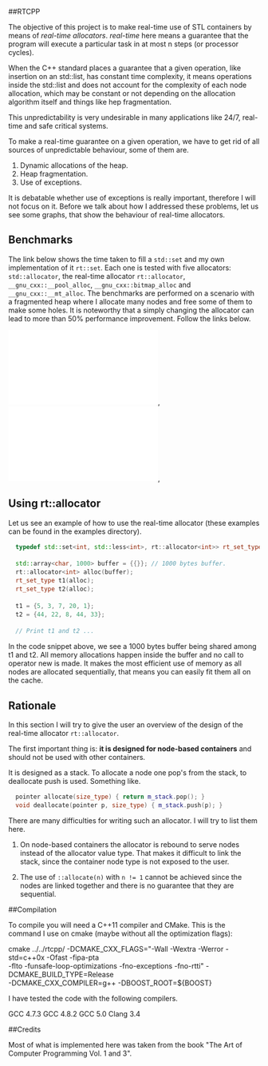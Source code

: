 ##RTCPP

  The objective of this project is to make real-time use of STL containers by
  means of *real-time allocators*.  *real-time* here means a guarantee that the
  program will execute a particular task in at most n steps (or processor
  cycles).
  
  When the C++ standard places a guarantee that a given operation, like
  insertion on an std::list, has constant time complexity, it means operations
  inside the std::list and does not account for the complexity of each node
  allocation, which may be constant or not depending on the allocation
  algorithm itself and things like hep fragmentation.

  This unpredictability is very undesirable in many applications like 24/7,
  real-time and safe critical systems.

  To make a real-time guarantee on a given operation, we have to get rid of all
  sources of unpredictable behaviour, some of them are.
  
  1. Dynamic allocations of the heap.
  2. Heap fragmentation.
  3. Use of exceptions.

  It is debatable whether use of exceptions is really important, therefore I
  will not focus on it.  Before we talk about how I addressed these problems,
  let us see some graphs, that show the behaviour of real-time allocators.

## Benchmarks

The link below shows the time taken to fill a `std::set` and my own
implementation of it `rt::set`. Each one is tested with five allocators:
`std::allocator`, the real-time allocator `rt::allocator`,
`__gnu_cxx::__pool_alloc`, `__gnu_cxx::bitmap_alloc` and
`__gnu_cxx::__mt_alloc`. The benchmarks are performed on a scenario
with a fragmented heap where I allocate many nodes and free some of them
to make some holes. It is noteworthy that a simply changing the allocator can
lead to more than 50% performance improvement. Follow the links below.

![std::set insertion time](fig/std_set_insertion.pdf), ![rt::set insertion time](fig/rt_set_insertion.pdf),

## Using rt::allocator

Let us see an example of how to use the real-time allocator (these examples can
be found in the examples directory). 

```c++
  typedef std::set<int, std::less<int>, rt::allocator<int>> rt_set_type;

  std::array<char, 1000> buffer = {{}}; // 1000 bytes buffer.
  rt::allocator<int> alloc(buffer);
  rt_set_type t1(alloc);
  rt_set_type t2(alloc);

  t1 = {5, 3, 7, 20, 1};
  t2 = {44, 22, 8, 44, 33};

  // Print t1 and t2 ...
```
In the code snippet above, we see a 1000 bytes buffer being shared among t1 and
t2.  All memory allocations happen inside the buffer and no call to operator
new is made. It makes the most efficient use of memory as all nodes are
allocated sequentially, that means you can easily fit them all on the cache.

## Rationale

In this section I will try to give the user an overview of the design
of the real-time allocator `rt::allocator`.

The first important thing is: **it is designed for node-based containers**
and should not be used with other containers.

It is designed as a stack. To allocate a node one pop's from the stack,
to deallocate push is used. Something like.

```c++
  pointer allocate(size_type) { return m_stack.pop(); }
  void deallocate(pointer p, size_type) { m_stack.push(p); }
```

There are many difficulties for writing such an allocator. I will try to list them
here.

1. On node-based containers the allocator is rebound to serve nodes instead
of the allocator value type. That makes it difficult to link the stack, since
the container node type is not exposed to the user.

2. The use of `::allocate(n)` with `n != 1` cannot be achieved since
the nodes are linked together and there is no guarantee that they
are sequential.

##Compilation

  To compile you will need a C++11 compiler and CMake. This is the command I
  use on cmake (maybe without all the optimization flags):

  cmake ../../rtcpp/ -DCMAKE_CXX_FLAGS="-Wall -Wextra -Werror -std=c++0x -Ofast -fipa-pta \
  -flto -funsafe-loop-optimizations -fno-exceptions -fno-rtti" -DCMAKE_BUILD_TYPE=Release \
  -DCMAKE_CXX_COMPILER=g++ -DBOOST_ROOT=${BOOST}

  I have tested the code with the following compilers.

  GCC 4.7.3
  GCC 4.8.2
  GCC 5.0
  Clang 3.4

##Credits

Most of what is implemented here was taken from the book
  "The Art of Computer Programming Vol. 1 and 3".

